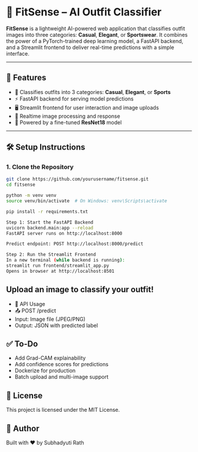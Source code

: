 # 👕 FitSense – AI Outfit Classifier

**FitSense** is a lightweight AI-powered web application that classifies outfit images into three categories: **Casual**, **Elegant**, or **Sportswear**. It combines the power of a PyTorch-trained deep learning model, a FastAPI backend, and a Streamlit frontend to deliver real-time predictions with a simple interface.

---

## 🚀 Features

- 🎯 Classifies outfits into 3 categories: **Casual**, **Elegant**, or **Sports**
- ⚡ FastAPI backend for serving model predictions
- 🖥️ Streamlit frontend for user interaction and image uploads
- 🔁 Realtime image processing and response
- 🧠 Powered by a fine-tuned **ResNet18** model

---

## 🛠️ Setup Instructions

### 1. Clone the Repository

```bash
git clone https://github.com/yourusername/fitsense.git
cd fitsense

python -m venv venv
source venv/bin/activate  # On Windows: venv\Scripts\activate

pip install -r requirements.txt

Step 1: Start the FastAPI Backend
uvicorn backend.main:app --reload
FastAPI server runs on http://localhost:8000

Predict endpoint: POST http://localhost:8000/predict

Step 2: Run the Streamlit Frontend
In a new terminal (while backend is running):
streamlit run frontend/streamlit_app.py
Opens in browser at http://localhost:8501
```

## Upload an image to classify your outfit!
- 🧪 API Usage
- 📤 POST /predict
- Input: Image file (JPEG/PNG)
- Output: JSON with predicted label



## ✅ To-Do
- Add Grad-CAM explainability
- Add confidence scores for predictions
- Dockerize for production
- Batch upload and multi-image support

## 📄 License
This project is licensed under the MIT License.

## 👤 Author
Built with ❤️ by Subhadyuti Rath

